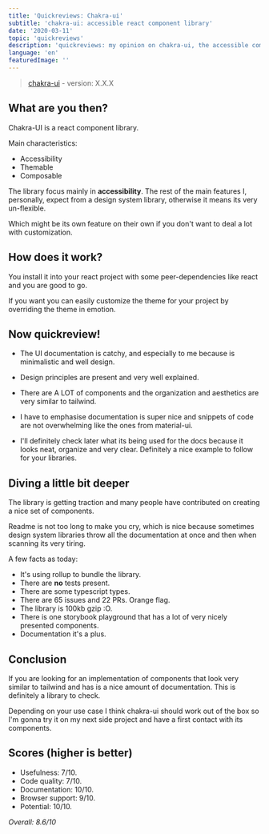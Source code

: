 ```yaml
---
title: 'Quickreviews: Chakra-ui'
subtitle: 'chakra-ui: accessible react component library'
date: '2020-03-11'
topic: 'quickreviews'
description: 'quickreviews: my opinion on chakra-ui, the accessible component library'
language: 'en'
featuredImage: ''
---
```


> [chakra-ui](https://chakra-ui.com/) - version: X.X.X

## What are you then?

Chakra-UI is a react component library.

Main characteristics:

- Accessibility
- Themable
- Composable

The library focus mainly in **accessibility**. The rest of the main features I, personally, expect from a design system library, otherwise it means its very un-flexible.

Which might be its own feature on their own if you don't want to deal a lot with customization.

## How does it work?

You install it into your react project with some peer-dependencies like react and you are good to go.

If you want you can easily customize the theme for your project by overriding the theme in emotion.

## Now quickreview!

- The UI documentation is catchy, and especially to me because is minimalistic and well design.

- Design principles are present and very well explained.

- There are A LOT of components and the organization and aesthetics are very similar to tailwind.

- I have to emphasise documentation is super nice and snippets of code are not overwhelming like the ones from material-ui.

- I'll definitely check later what its being used for the docs because it looks neat, organize and very clear. Definitely a nice example to follow for your libraries.

## Diving a little bit deeper

The library is getting traction and many people have contributed on creating a nice set of components.

Readme is not too long to make you cry, which is nice because sometimes design system libraries throw all the documentation at once and then when scanning its very tiring.

A few facts as today:

- It's using rollup to bundle the library.
- There are **no** tests present.
- There are some typescript types.
- There are 65 issues and 22 PRs. Orange flag.
- The library is 100kb gzip :O.
- There is one storybook playground that has a lot of very nicely presented components.
- Documentation it's a plus.

## Conclusion

If you are looking for an implementation of components that look very similar to tailwind and has is a nice amount of documentation. This is definitely a library to check.

Depending on your use case I think chakra-ui should work out of the box so I'm gonna try it on my next side project and have a first contact with its components.

## Scores (higher is better)

- Usefulness: 7/10.
- Code quality: 7/10.
- Documentation: 10/10.
- Browser support: 9/10.
- Potential: 10/10.

_Overall: 8.6/10_
